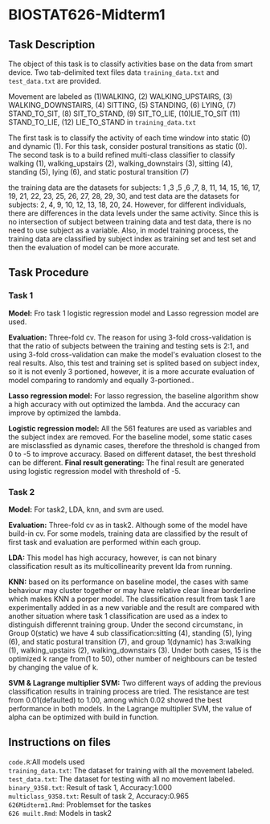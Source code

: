 # BIOSTAT626-Midterm1

## Task Description 

The object of this task is to classify activities base on the data from smart device. Two tab-delimited text files data ```training_data.txt``` and ```test_data.txt``` are provided. 

Movement are labeled as (1)WALKING,   (2) WALKING_UPSTAIRS,  (3) WALKING_DOWNSTAIRS, (4) SITTING,  (5) STANDING, (6) LYING,            (7) STAND_TO_SIT,      (8) SIT_TO_STAND,      (9) SIT_TO_LIE,        (10)LIE_TO_SIT        (11) STAND_TO_LIE,     (12) LIE_TO_STAND in ```training_data.txt``` 


The first task is to classify the activity of each time window into static (0) and dynamic (1). For this task, consider postural transitions as static (0).   
The second task is to a build refined multi-class classifier to classify walking (1), walking_upstairs (2), walking_downstairs (3), sitting (4), standing (5), lying (6), and static postural transition (7)

the training data are the datasets for subjects: 1 ,3 ,5 ,6 ,7, 8, 11, 14, 15, 16, 17, 19, 21, 22, 23, 25, 26, 27, 28, 29, 30, and test data are the datasets for subjects: 2, 4, 9, 10, 12, 13, 18, 20, 24. 
However, for different individuals, there are differences in the data levels under the same activity. Since this is no intersection of subject between training data and test data, there is no need to use subject as a variable. Also, in model training process, the training data are classified by subject index as training set and test set and then the evaluation of model can be more accurate.

## Task Procedure
### Task 1 
**Model:**  Fro task 1 logistic regression model and Lasso regression model are used.

**Evaluation:**  Three-fold cv. The reason for using 3-fold cross-validation is that the ratio of subjects between the training and testing sets is 2:1, and using 3-fold cross-validation can make the model's evaluation closest to the real results. Also, this test and training set is splited based on subject index, so it is not evenly 3 portioned, however, it is a more accurate evaluation of model comparing to randomly and equally 3-portioned..

**Lasso regression model:** For lasso regression, the baseline algorithm show a high accuracy with out optimized the lambda. And the accuracy can improve by optimized the lambda.  

**Logistic regression model:** All the 561 features are used as variables and the subject index are removed. For the baseline model, some static cases are misclassfied as dynamic cases, therefore the threshold is changed from 0 to -5 to improve accuracy. Based on different dataset, the best threshold can be different.
**Final result generating:** The final result are generated using logistic regression model with threshold of -5.

### Task 2  

**Model:**  For task2, LDA, knn, and svm are used.  

**Evaluation:**  Three-fold cv as in task2. Although some of the model have build-in cv. For some models, training data are classified by the result of first task and evaluation are performed within each group.

**LDA:** This model has high accuracy, however, is can not binary classification result as its  multicollinearity prevent lda from running.  

**KNN:** based on its performance on baseline model, the cases with same behaviour may cluster together or may have relative clear linear borderline  which makes KNN a porper model. The classification result from task 1 are experimentally added in as a new variable and the result are compared with another situation where task 1 classification are used as a index to distinguish differennt training group. Under the second circumstanc, in Group 0(static) we have 4 sub classification:sitting (4), standing (5), lying (6), and static postural transition (7), and group 1(dynamic) has 3:walking (1), walking_upstairs (2), walking_downstairs (3). Under both cases, 15 is the optimized k range from(1 to 50), other number of neighbours can be tested by changing the value of k.

**SVM & Lagrange multiplier SVM:**  Two different ways of adding the previous classification results in training process are tried. The resistance are test from 0.01(defaulted) to 1.00, among which 0.02 showed the best performance in both models. In the Lagrange multiplier SVM, the value of alpha can be optimized with build in function.


## Instructions on files
```code.R```:All models used  
```training_data.txt```: The dataset for training with all the movement labeled.     
```test_data.txt```: The dataset for testing with all no movement labeled.       
```binary_9358.txt```: Result of task 1, Accuracy:1.000    
```multiclass_9358.txt```: Result of task 2, Accuracy:0.965  
```626Midterm1.Rmd```: Problemset for the taskes   
```626 muilt.Rmd```: Models in task2





